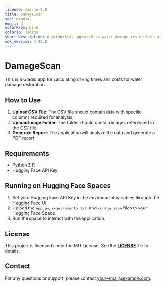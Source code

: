 ```yaml
---
license: apache-2.0
title: DamageScan
sdk: gradio
emoji: 🚀
colorFrom: blue
colorTo: indigo
short_description: A methodical approach to water damage restoration assessm
sdk_version: 4.42.0
---
```


# DamageScan

This is a Gradio app for calculating drying times and costs for water damage restoration.

## How to Use

1. **Upload CSV File**: The CSV file should contain data with specific columns required for analysis.
2. **Upload Image Folder**: The folder should contain images referenced in the CSV file.
3. **Generate Report**: The application will analyze the data and generate a PDF report.

## Requirements

- Python 3.11
- Hugging Face API Key

## Running on Hugging Face Spaces

1. Set your Hugging Face API Key in the environment variables through the Hugging Face UI.
2. Upload the `app.py`, `requirements.txt`, and `config.json` files to your Hugging Face Space.
3. Run the space to interact with the application.

## License

This project is licensed under the MIT License. See the [**LICENSE**](LICENSE) file for details.

## Contact

For any questions or support, please contact [your-email@example.com](mailto:your-email@example.com).
